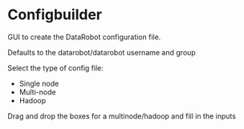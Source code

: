 # Configbuilder
GUI to create the DataRobot configuration file.

Defaults to the datarobot/datarobot username and group

Select the type of config file:
- Single node
- Multi-node
- Hadoop

Drag and drop the boxes for a multinode/hadoop and fill in the inputs
